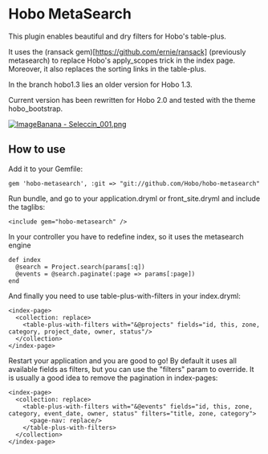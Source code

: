Hobo MetaSearch
===============

This plugin enables beautiful and dry filters for Hobo's table-plus. 

It uses the (ransack gem)[https://github.com/ernie/ransack] (previously metasearch) to replace Hobo's apply_scopes trick in the index page. Moreover, it also replaces the sorting links in the table-plus.

In the branch hobo1.3 lies an older version for Hobo 1.3.

Current version has been rewritten for Hobo 2.0 and tested with the theme hobo_bootstrap.

<a href="http://www.imagebanana.com/"><img style="border:0px;" alt="ImageBanana - Seleccin_001.png" src="http://i.imagebanana.com/img/ckfeziqk/Seleccin_001.png" /></a>



How to use
----------

Add it to your Gemfile:

    gem 'hobo-metasearch', :git => "git://github.com/Hobo/hobo-metasearch"


Run bundle, and go to your application.dryml or front_site.dryml and include the taglibs:

    <include gem="hobo-metasearch" />

In your controller you have to redefine index, so it uses the metasearch engine

    def index
      @search = Project.search(params[:q])
      @events = @search.paginate(:page => params[:page])
    end
  
And finally you need to use table-plus-with-filters in your index.dryml:

    <index-page>
      <collection: replace>
        <table-plus-with-filters with="&@projects" fields="id, this, zone, category, project_date, owner, status"/>
      </collection>
    </index-page>


Restart your application and you are good to go! By default it uses all available fields as filters, but you can use the "filters" param to override. It is usually a good idea to remove the pagination in index-pages:

    <index-page>
      <collection: replace>
        <table-plus-with-filters with="&@events" fields="id, this, zone, category, event_date, owner, status" filters="title, zone, category">
          <page-nav: replace/>
        </table-plus-with-filters>
      </collection>
    </index-page>

